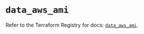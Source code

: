 # `data_aws_ami`

Refer to the Terraform Registry for docs: [`data_aws_ami`](https://registry.terraform.io/providers/hashicorp/aws/4.67.0/docs/data-sources/ami).
